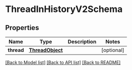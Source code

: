 # ThreadInHistoryV2Schema

## Properties
Name | Type | Description | Notes
------------ | ------------- | ------------- | -------------
**thread** | [**ThreadObject**](ThreadObject.md) |  | [optional] 

[[Back to Model list]](../README.md#documentation-for-models) [[Back to API list]](../README.md#documentation-for-api-endpoints) [[Back to README]](../README.md)


